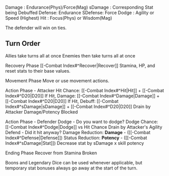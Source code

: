 Damage : Endurance(Phys)/Force(Mag)
sDamage : Corresponding Stat being Debuffed
Defense: Endurance
SDefense: Force
Dodge  : Agility or Speed (Highest)
Hit    : Focus(Phys) or Wisdom(Mag)

The defender will win on ties.
## Turn Order
Allies take turns all at once
Enemies then take turns all at once

Recovery Phase
[[-Combat Index#^Recover|Recover]] Stamina, HP, and reset stats to their base values.

Movement Phase
Move or use movement actions.

Action Phase - Attacker
Hit Chance: [[-Combat Index#^Hit|Hit]] + [[-Combat Index#^D20|D20]]
If Hit, Damage: [[-Combat Index#^Damage|Damage]] + [[-Combat Index#^D20|D20]]
If Hit, Debuff: [[-Combat Index#^sDamage|sDamage]] + [[-Combat Index#^D20|D20]]
Drain by Attacker Damage/Potency Blocked

Action Phase - Defender
Dodge - Do you want to dodge?
Dodge Chance: [[-Combat Index#^Dodge|Dodge]] vs Hit Chance
Drain by Attacker's Agility
Defend - Did it hit anyway?
Damage Reduction: **Damage** - ([[-Combat Index#^Defense|Defense]])
Status Reduction: **Potency** - ([[-Combat Index#^sDamage|Stat]])
Decrease stat by sDamage x skill potency



Ending Phase
Recover from Stamina Broken

Boons and Legendary Dice can be used whenever applicable, but temporary stat bonuses always go away at the start of the turn.

